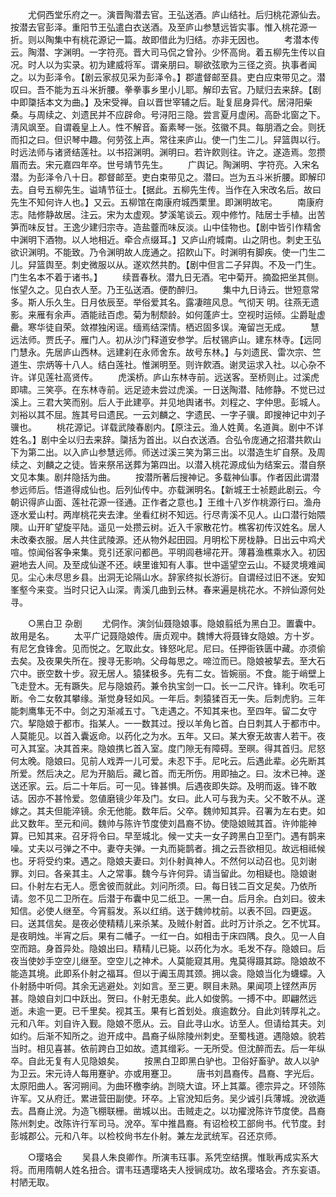 <!-- { "loadSidebar": true } -->
　　尤侗西堂乐府之一。演晋陶潜去官。王弘送酒。庐山结社。后归桃花源仙去。按潜去官彭泽。重阳节王弘遣白衣送酒。及至庐山参慧远皆实事。惟入桃花源一折。则以陶集中有桃花源记一篇。故即借此为归结。亦非无因也。 
　　考潜本传云。陶潜、字渊明。一字符亮。晋大司马侃之曾孙。少怀高尙。着五柳先生传以自况。时人以为实录。初为建威将军。谓亲朋曰。聊欲弦歌为三径之资。执事者闻之。以为彭泽令。【剧云家叔见采为彭泽令。】郡遣督邮至县。吏白应束带见之。潜叹曰。吾不能为五斗米折腰。拳拳事乡里小儿耶。解印去官。乃赋归去来辞。【剧中即櫽括本文为曲。】及宋受禅。自以晋世宰辅之后。耻复屈身异代。居浔阳柴桑。与周续之、刘遗民并不应辟命。号浔阳三隐。尝言夏月虚闲。高卧北窗之下。淸风飒至。自谓羲皇上人。性不解音。畜素琴一张。弦徽不具。每朋酒之会。则抚而扣之曰。但识琴中趣。何劳弦上声。常往来庐山。使一门生二儿。舁篮舆以行。时远法师与诸贤结莲社。以书招渊明。渊明曰。若许飮则往。许之。遂造焉。忽攒眉而去。宋元嘉四年卒。世号靖节先生。 
　　广舆记。陶渊明、字符亮。入宋名潜。为彭泽令八十日。郡督邮至。吏白束带见之。潜曰。岂为五斗米折腰。即解印去。自号五柳先生。谥靖节征士。【据此。五柳先生传。当作在入宋改名后。故曰先生不知何许人也。】又云。五柳馆在南康府城西栗里。即渊明故宅。 
　　南康府志。陆修静故居。注云。宋为太虚观。梦溪笔谈云。观中修竹。陆居士手植。出苦笋而味反甘。王逸少建归宗寺。造盐虀而味反淡。山中佳物也。【剧中皆引作精舍中渊明下酒物。以人地相近。牵合点缀耳。】又庐山府城南。山之阴也。刺史王弘欲识渊明。不能致。乃令渊明故人庞通之。招飮山下。时渊明有脚疾。使一门生二儿。舁篮舆至。刺史微服以从。遂欢然共酌。【剧中但言二子舁舆。不及一门生。门生名本不着于诸书。】 
　　续晋春秋。潜九日无酒。宅中菊开。摘盈把坐其侧。怅望久之。见白衣人至。乃王弘送酒。便酌醉归。 
　　集中九日诗云。世短意常多。斯人乐久生。日月依辰至。举俗爱其名。露凄暄风息。气彻天 明。往燕无遗影。来雁有余声。酒能祛百虑。菊为制颓龄。如何蓬庐士。空视时运倾。尘爵耻虚罍。寒华徒自荣。敛襟独闲谣。缅焉结深情。栖迟固多误。淹留岂无成。 
　　慧远法师。贾氏子。雁门人。初从沙门释道安参学。后杖锡庐山。建东林寺。【远同门慧永。先居庐山西林。远建刹在永师舍东。故号东林。】与刘遗民、雷次宗、竺道生、宗炳等十八人。结白莲社。惟渊明至。则许飮酒。谢灵运求入社。以心杂不许。详见莲社高贤传。 
　　虎溪桥。庐山东林寺前。远送客。至桥则止。过溪虎即啸。三笑亭。在东林寺前。远足迹未尝过虎溪。一日送陶潜、陆修静。不觉已过溪上。三君大笑而别。后人于此建亭。并见地舆诸书。刘程之、字仲思。彭城人。刘裕以其不屈。旌其号曰遗民。一云刘麟之、字遗民、一字子骥。即搜神记中刘子骥也。 
　　桃花源记。详载武陵春剧内。【原注云。渔人姓黄。名道眞。剧中不详姓名。】剧中全以归去来辞。櫽括为首出。以白衣送酒。合弘令庞通之招潜共飮山下为第二出。以入庐山参慧远师。师送过溪三笑为第三出。以潜造生圹自祭。及周续之、刘麟之之徒。皆来祭吊送葬为第四出。以潜入桃花源成仙为结案云。潜自祭文见本集。剧幷隐括为曲。 
　　按潜所著后搜神记。多载神仙事。作者因此谓潜参远师后。悟道得成仙也。后列仙传中。亦载渊明名。【新城王士祯题此剧云。今朝识得庐山面、莲社花源一径通。正作者之意也。】王维十八岁作桃源行曰。渔舟逐水爱山村。两岸桃花夹去津。坐看红树不知远。行尽靑溪不见人。山口潜行始隈隩。山开旷望旋平陆。遥见一处攒云树。近入千家散花竹。樵客初传汉姓名。居人未改秦衣服。居人共住武陵源。还从物外起田园。月明松下房栊静。日出云中鸡犬喧。惊闻俗客争来集。竞引还家问都邑。平明闾巷埽花开。薄暮渔樵乘水入。初因避地去人间。及至成仙遂不还。峡里谁知有人事。世中遥望空云山。不疑灵境难闻见。尘心未尽思乡县。出洞无论隔山水。辞家终拟长游衍。自谓经过旧不迷。安知峯壑今来变。当时只记入山深。靑溪几曲到云林。春来遍是桃花水。不辨仙源何处寻。 

　　○黑白卫 杂剧 
　　尤侗作。演剑仙聂隐娘事。隐娘翦纸为黑白卫。置囊中。故用是名。 
　　太平广记聂隐娘传。唐贞观中。魏博大将聂锋女隐娘。方十岁。有尼乞食锋舍。见而悦之。乞取此女。锋怒叱尼。尼曰。任押衙铁匮中藏。亦须偷去矣。及夜果失所在。搜寻无影响。父母每思之。啼泣而已。隐娘被挈去。至大石穴中。嵌空数十步。寂无居人。猿猱极多。先有二女。皆婉丽。不食。能于峭壁上飞走登木。无有蹶失。尼与隐娘药。兼令执宝剑一口。长一二尺许。锋利。吹毛可断。令二女敎其攀缘。渐觉身轻如风。一年后。刺猿猱百无一失。后刺虎豹。三年能刺鹰隼无不中。剑之刃渐减五寸。飞走遇之。不知其来也。至四年。留二女守穴。挈隐娘于都市。指某人。一一数其过。授以羊角匕首。白日刺其人于都市中。人莫能见。以首入囊返命。以药化之为水。五年。又曰。某大寮无故害人若干。夜可入其室。决其首来。隐娘携匕首入室。度门隙无有障碍。至暝。得其首归。尼怒何太晚。隐娘曰。见前人戏弄一儿可爱。未忍下手。尼叱云。后遇此辈。必先断其所爱。然后决之。尼为开脑后。藏匕首。而无所伤。用即抽之。曰。汝术已神。遂送还家。云。后二十年后。可一见。锋甚惧。后遇夜即失踪。及明而返。锋不敢诘。因亦不甚怜爱。忽値磨镜少年及门。女曰。此人可与我为夫。父不敢不从。遂嫁之。其夫但能淬镜。余无他能。数年后。父卒。魏帅知其异。召署为左右吏。如此又数年。至元和间。魏帅与陈许节度使刘昌裔不协。使隐娘贼其首。许帅能神算。已知其来。召牙将令曰。早至城北。候一丈夫一女子跨黑白卫至门。遇有鹊来噪。丈夫以弓弹之不中。妻夺夫弹。一丸而毙鹊者。揖之云吾欲相见。故远相祗候也。牙将受约束。遇之。隐娘夫妻曰。刘仆射眞神人。不然何以动召也。见刘谢罪。刘曰。各亲其主。人之常事。魏今与许何异。请当留此。勿相疑也。隐娘谢曰。仆射左右无人。愿舍彼而就此。刘问所须。曰。每日钱二百文足矣。乃依所请。忽不见二卫所在。后潜于布囊中见二纸卫。一黑一白。后月余。白刘曰。彼未知信。必使人继至。今宵翦发。系以红绡。送于魏帅枕前。以表不回。四更返。曰。送其信矣。是夜必使精精儿来杀某。及贼仆射首。此时万计杀之。乞不忧耳。是夜眀烛。半宵之后。果有二幡子。一红一白。如相击于床四隅。良久。见一人自空而踣。身首异处。隐娘出曰。精精儿已毙。以药化为水。毛发不存。隐娘曰。后夜当使妙手空空儿继至。空空儿之神术。人莫能窥其用。鬼莫得蹑其踪。隐娘故不能造其境。此即系仆射之福耳。但以于阗玉周其颈。拥以衾。隐娘当化为蠛蠓。入仆射肠中听伺。其余无逃避处。刘如言。至三更。瞑目未熟。果闻项上铿然声厉甚。隐娘自刘口中跃出。贺曰。仆射无患矣。此人如俊鹘。一搏不中。即翩然远逝。未逾一更。已千里矣。视其玉。果有匕首划处。痕逾数分。自此刘转厚礼之。元和八年。刘自许入觐。隐娘不愿从。云。自此寻山水。访至人。但请给其夫。刘如约。后渐不知所之。迨开成中。昌裔子纵除陵州刺史。至蜀栈道。遇隐娘。貌若当时。相见喜甚。依前跨白卫如故。遗其缯彩。一无所受。但沈醉而去。后一年纵卒。自此无复有人见隐娘矣。 
　　按黑白卫即黑白驴也。卫俗好畜驴。故人以驴为卫云。宋元诗人每用蹇驴。亦或用蹇卫。 
　　唐书刘昌裔传。昌裔、字光后。太原阳曲人。客河朔间。为曲环檄李纳。剀晓大谊。环上其藁。德宗异之。环领陈许军。又从府迁。累进营田副使。环卒。上官涗知后务。吴少诚引兵薄城。涗欲遁去。昌裔止涗。为造飞棚联栅。凿城以出。击贼走之。以功擢涗陈许节度使。昌裔陈州刺史。改陈许行军司马。涗卒。军中推昌裔。有诏检校工部尙书。代节度。封彭城郡公。元和八年。以检校尙书左仆射。兼左龙武统军。召还京师。 

　　○璎珞会 
　　吴县人朱良卿作。所演韦珏事。系凭空结撰。惟耿再成实系大将。而用隋朝人姓名扭合。谓韦珏遇璎珞夫人授锏成功。故名璎珞会。齐东妄语。村陋无取。 
